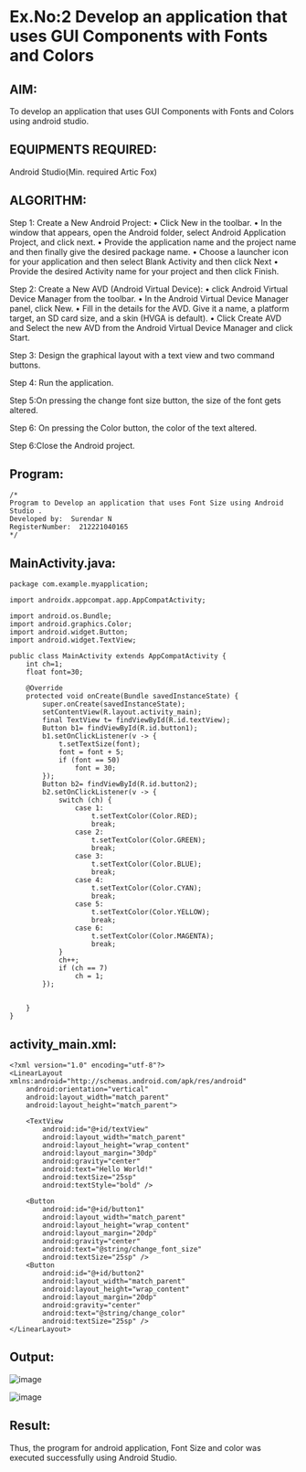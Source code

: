 
# Ex.No:2 Develop an application that uses GUI Components with Fonts and Colors


## AIM:
To develop an application that uses GUI Components with Fonts and Colors using android studio.

## EQUIPMENTS REQUIRED:

Android Studio(Min. required Artic Fox)


## ALGORITHM:
Step 1: Create a New Android Project:
              • Click New in the toolbar.
              • In the window that appears, open the Android folder, select Android Application Project,
              and click next.
              • Provide the application name and the project name and then finally give the desired
              package name.
              • Choose a launcher icon for your application and then select Blank Activity and then click
              Next
              • Provide the desired Activity name for your project and then click Finish.

Step 2: Create a New AVD (Android Virtual Device):
        • click Android Virtual Device Manager from the toolbar.
        • In the Android Virtual Device Manager panel, click New.
        • Fill in the details for the AVD. Give it a name, a platform target, an SD card size, and
        a skin (HVGA is default).
        • Click Create AVD and Select the new AVD from the Android Virtual Device
        Manager and click Start.

Step 3: Design the graphical layout with a text view and two command buttons.

Step 4: Run the application.

Step 5:On pressing the change font size button, the size of the font gets altered.

Step 6: On pressing the Color button, the color of the text altered.
       
Step 6:Close the Android project. 


## Program:
 ```
/*
Program to Develop an application that uses Font Size using Android Studio .
Developed by:  Surendar N
RegisterNumber:  212221040165
*/
```

## MainActivity.java:

```
package com.example.myapplication;

import androidx.appcompat.app.AppCompatActivity;

import android.os.Bundle;
import android.graphics.Color;
import android.widget.Button;
import android.widget.TextView;

public class MainActivity extends AppCompatActivity {
    int ch=1;
    float font=30;

    @Override
    protected void onCreate(Bundle savedInstanceState) {
        super.onCreate(savedInstanceState);
        setContentView(R.layout.activity_main);
        final TextView t= findViewById(R.id.textView);
        Button b1= findViewById(R.id.button1);
        b1.setOnClickListener(v -> {
            t.setTextSize(font);
            font = font + 5;
            if (font == 50)
                font = 30;
        });
        Button b2= findViewById(R.id.button2);
        b2.setOnClickListener(v -> {
            switch (ch) {
                case 1:
                    t.setTextColor(Color.RED);
                    break;
                case 2:
                    t.setTextColor(Color.GREEN);
                    break;
                case 3:
                    t.setTextColor(Color.BLUE);
                    break;
                case 4:
                    t.setTextColor(Color.CYAN);
                    break;
                case 5:
                    t.setTextColor(Color.YELLOW);
                    break;
                case 6:
                    t.setTextColor(Color.MAGENTA);
                    break;
            }
            ch++;
            if (ch == 7)
                ch = 1;
        });


    }
}

```




## activity_main.xml:

```
<?xml version="1.0" encoding="utf-8"?>
<LinearLayout xmlns:android="http://schemas.android.com/apk/res/android"
    android:orientation="vertical"
    android:layout_width="match_parent"
    android:layout_height="match_parent">

    <TextView
        android:id="@+id/textView"
        android:layout_width="match_parent"
        android:layout_height="wrap_content"
        android:layout_margin="30dp"
        android:gravity="center"
        android:text="Hello World!"
        android:textSize="25sp"
        android:textStyle="bold" />

    <Button
        android:id="@+id/button1"
        android:layout_width="match_parent"
        android:layout_height="wrap_content"
        android:layout_margin="20dp"
        android:gravity="center"
        android:text="@string/change_font_size"
        android:textSize="25sp" />
    <Button
        android:id="@+id/button2"
        android:layout_width="match_parent"
        android:layout_height="wrap_content"
        android:layout_margin="20dp"
        android:gravity="center"
        android:text="@string/change_color"
        android:textSize="25sp" />
</LinearLayout>

```

## Output:

![image](https://github.com/user-attachments/assets/8e7ac7c9-2b0f-4009-80d8-fa56e716e3b4)

![image](https://github.com/user-attachments/assets/af44ae2b-0608-452c-a588-05201901ab8e)






## Result:
Thus, the program for android application, Font Size and color was executed successfully using Android Studio.

